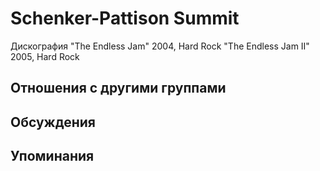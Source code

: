 # Schenker-Pattison Summit

Дискография
"The Endless Jam" 2004, Hard Rock
"The Endless Jam II" 2005, Hard Rock

## Отношения с другими группами


## Обсуждения


## Упоминания

